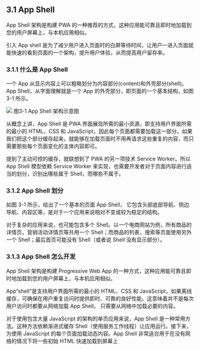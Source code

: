 ## 3.1 App Shell

App Shell 架构是构建 PWA 的一种推荐的方式，这种应用能可靠且即时地加载到您的用户屏幕上，与本机应用相似。

引入 App shell 是为了减少用户进入页面时的白屏等待时间，让用户一进入页面就能快速的看到页面的一个架构，提升用户体验，从而提高用户留存率。

### 3.1.1 什么是 App Shell

一个 App 从显示内容上可以粗略划分为内容部分(content)和外壳部分(shell)。
App Shell，从字面理解就是一个 App 的外壳部分，即页面的一个基本结构，如图 3-1 所示。

![](https://gss0.bdstatic.com/9rkZbzqaKgQUohGko9WTAnF6hhy/assets/pwa/projects/1515680651561/appshell.png)
图3-1 App Shell 架构示意图

从概念上讲，App Shell 是 PWA 界面展现所需的最小资源，即支持用户界面所需的最小的 HTML、CSS 和 JavaScript，因此每个页面都需要加载这一部分。如果我们把这个部分缓存起来，就能够在加载页面时不用再请求这些重复的内容，而只需要那些每个页面变化的主体内容即可。

提到了主动可控的缓存，就联想到了 PWA 的另一项技术 Service Worker。所以 App Shell 模型依赖 Service Worker 来实现，也需要开发者对于页面内容进行适当的划分，识别出哪些属于 Shell，而哪些不属于。

### 3.1.2 App Shell 划分

如图 3-1 所示，给出了一个基本的页面 App Shell， 它包含头部底部导航、侧边导航、内容区等，是对于一个应用来说相对不变或较为稳定的结构。

对于复杂的应用来说，也可能包含多个 Shell。以一个电商网站为例，所有商品的详情页，营销活动详情页等共用一个 Shell；而商品的列表，搜索等页面使用另外一个 Shell；最后首页可能没有 Shell（或者说 Shell 没有显示部分）。

### 3.1.3 App Shell 怎么开发

App Shell 架构是构建 Progressive Web App 的一种方式，这种应用能可靠且即时地加载到您的用户屏幕上，与本机应用相似。

App“shell”是支持用户界面所需的最小的 HTML、CSS 和 JavaScript，如果离线缓存，可确保在用户重复访问时提供即时、可靠的良好性能。这意味着并不是每次用户访问时都要从网络加载 App Shell。 只需要从网络中加载必要的内容。

对于使用包含大量 JavaScript 的架构的单页应用来说，App Shell 是一种常用方法。这种方法依赖渐进式缓存 Shell（使用服务工作线程）让应用运行。接下来，为使用 JavaScript 的每个页面加载动态内容。App Shell 非常适合用于在没有网络的情况下将一些初始 HTML 快速加载到屏幕上
